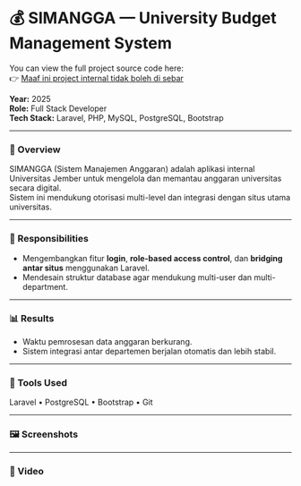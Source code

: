 # 💰 SIMANGGA — University Budget Management System
You can view the full project source code here:  
👉 [Maaf ini project internal tidak boleh di sebar]()

**Year:** 2025  
**Role:** Full Stack Developer  
**Tech Stack:** Laravel, PHP, MySQL, PostgreSQL, Bootstrap  

---

### 🧩 Overview
SIMANGGA (Sistem Manajemen Anggaran) adalah aplikasi internal Universitas Jember untuk mengelola dan memantau anggaran universitas secara digital.  
Sistem ini mendukung otorisasi multi-level dan integrasi dengan situs utama universitas.

---

### 🧠 Responsibilities
- Mengembangkan fitur **login**, **role-based access control**, dan **bridging antar situs** menggunakan Laravel.  
- Mendesain struktur database agar mendukung multi-user dan multi-department.  

<!-- ---

### ⚙️ Technical Challenges & Solutions
- **Masalah:** Inkonsistensi hak akses antar pengguna.  
  **Solusi:** Menerapkan middleware Laravel untuk validasi peran dan hak akses secara dinamis.  
- **Masalah:** Sinkronisasi data antar situs kadang terputus.  
  **Solusi:** Menggunakan API bridge dengan sistem retry dan logging otomatis. -->

---

### 📊 Results
- Waktu pemrosesan data anggaran berkurang.  
- Sistem integrasi antar departemen berjalan otomatis dan lebih stabil.

---

### 🧰 Tools Used
Laravel •  PostgreSQL • Bootstrap • Git

---

### 🖼️ Screenshots

<!-- ![Cloud Architecture](../images/clouad_arsitektur.PNG) -->
<!-- ![RapidRoad Dashboard](../images/rapidroad-dashboard.png)
*Dashboard view showing AI-based damage classification results.*

![API Test on Postman](../images/rapidroad-api.png)
*API testing during development.* -->

---

### 🎥 Video

<!-- ![explanation Project on youtube](../images/capstone_ppt.PNG)(https://youtu.be/GLpPmcg6FLo?si=elMusrpdzC1RUUqZ) -->
<!-- [![Watch the demo on YouTube](../images/youtube-thumbnail.png)](https://www.youtube.com/watch?v=YOUR_VIDEO_ID)
*Click the thumbnail or [watch it directly here](https://www.youtube.com/watch?v=YOUR_VIDEO_ID).* -->
